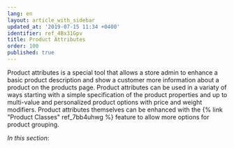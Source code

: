 ```yaml
---
lang: en
layout: article_with_sidebar
updated_at: '2019-07-15 11:34 +0400'
identifier: ref_4Bx31Gpv
title: Product Attributes
order: 100
published: true
---
```

Product attributes is a special tool that allows a store admin to enhance a basic product description and show a customer more information about a product on the products page. Product attributes can be used in a variaty of ways starting with a simple specification of the product properties and up to multi-value and personalized product options with price and weight modifiers. Product attributes themselves can be enhanced with the {% link "Product Classes" ref_7bb4uhwg %} feature to allow more options for product grouping.

_In this section_:


